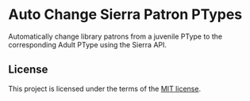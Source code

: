 # Auto Change Sierra Patron PTypes

Automatically change library patrons from a juvenile PType to the 
corresponding Adult PType using the Sierra API.

## License
This project is licensed under the terms of the [MIT license](LICENSE.txt).